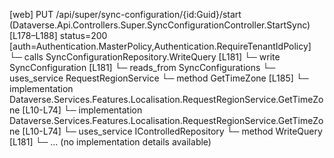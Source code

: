 [web] PUT /api/super/sync-configuration/{id:Guid}/start  (Dataverse.Api.Controllers.Super.SyncConfigurationController.StartSync)  [L178–L188] status=200 [auth=Authentication.MasterPolicy,Authentication.RequireTenantIdPolicy]
  └─ calls SyncConfigurationRepository.WriteQuery [L181]
  └─ write SyncConfiguration [L181]
    └─ reads_from SyncConfigurations
  └─ uses_service RequestRegionService
    └─ method GetTimeZone [L185]
      └─ implementation Dataverse.Services.Features.Localisation.RequestRegionService.GetTimeZone [L10-L74]
      └─ implementation Dataverse.Services.Features.Localisation.RequestRegionService.GetTimeZone [L10-L74]
  └─ uses_service IControlledRepository<SyncConfiguration>
    └─ method WriteQuery [L181]
      └─ ... (no implementation details available)

